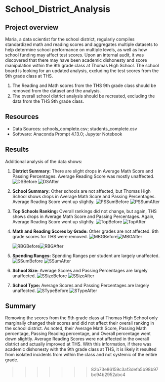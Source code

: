 # School_District_Analysis

## Project overview
Maria, a data scientist for the school district, regularly compiles standardized math and reading scores and aggregates multiple datasets to help determine school performance on multiple levels, as well as how school funding may affect test scores.  Upon an internal audit, it was discovered that there may have been academic dishonesty and score manipulation within the 9th grade class at Thomas High School.  The school board is looking for an updated analysis, excluding the test scores from the 9th grade class at THS.

1. The Reading and Math scores from the THS 9th grade class should be removed from the dataset and the analysis.
2. The overall school district analysis should be recreated, excluding the data from the THS 9th grade class.

## Resources
- Data Sources: schools_complete.csv; students_complete.csv
- Software: Anaconda Prompt 4.13.0; Jupyter Notebook


## Results
Additional analysis of the data shows:

1. **District Summary:** There are slight drops in Average Math Score and Passing Percentages.  Average Reading Score was mostly unaffected.
![DSBefore](https://user-images.githubusercontent.com/106561880/177211282-1d842709-5fb9-4b00-86ff-a899a0cb318d.png)
![DSAfter](https://user-images.githubusercontent.com/106561880/177211293-f1895264-8b5e-43ad-82ff-ff444536cc05.png)

2. **School Summary:** Other schools are not affected, but Thomas High School shows drops in Average Math Score and Passing Percentages.  Average Reading Score went up slightly.
![PSSumBefore](https://user-images.githubusercontent.com/106561880/177211517-a5e3c012-8745-4afc-99a5-5c7b8effc51e.png)
![PSSumAfter](https://user-images.githubusercontent.com/106561880/177211529-4e44cfcb-67ba-43d5-af0c-e340fe81dc5e.png)

3. **Top Schools Ranking:** Overall rankings did not change, but again, THS shows drops in Average Math Score and Passing Percentages.  Again, Average Reading Score went up slightly.
![TopBefore](https://user-images.githubusercontent.com/106561880/177211359-cbe83ca0-6fb7-4c7a-8c41-61430694d062.png)
![TopAfter](https://user-images.githubusercontent.com/106561880/177211366-6ca62d10-c89a-457d-ac04-2a100667b2b2.png)

4. **Math and Reading Scores by Grade:** Other grades are not affected.  9th grade scores for THS were removed.
![MBGBefore](https://user-images.githubusercontent.com/106561880/177211401-d19e5f68-e2e0-449f-b2be-3ca43cb42c94.png)![MBGAfter](https://user-images.githubusercontent.com/106561880/177211407-48ebafb8-73a2-4606-8bb5-3720afe1f17a.png)

   ![RBGBefore](https://user-images.githubusercontent.com/106561880/177211422-2c209b83-b1c6-4749-a94a-c76ce31f6675.png)![RBGAfter](https://user-images.githubusercontent.com/106561880/177211433-91fc579d-81fb-49d6-9afb-86ef93574b61.png)

5. **Spending Ranges:** Spending Ranges per student are largely unaffected.
![SSumBefore](https://user-images.githubusercontent.com/106561880/177211335-5a1e7441-8620-4553-aa73-c2b1184a6585.png)
![SSumAfter](https://user-images.githubusercontent.com/106561880/177211341-4c71692e-ace9-46f6-85b5-99be3fde01f6.png)

6. **School Size:** Average Scores and Passing Percentages are largely unaffected.
![SSizeBefore](https://user-images.githubusercontent.com/106561880/177211548-aaf63f83-a723-4cac-93a2-b40084870fba.png)
![SSizeAfter](https://user-images.githubusercontent.com/106561880/177211555-ffd7638f-210b-43b0-aaa3-3eba5df16b5f.png)

7. **School Type:** Average Scores and Passing Percentages are largely unaffected.
![STypeBefore](https://user-images.githubusercontent.com/106561880/177211566-e08cc631-10af-456d-8db9-b9d46177275b.png)
![STypeAfter](https://user-images.githubusercontent.com/106561880/177211575-6fee7bed-96c4-41fb-8bbf-dea8381a9d48.png)

## Summary
Removing the scores from the 9th grade class at Thomas High School only marginally changed their scores and did not affect their overall ranking in the school district.  As noted, their Average Math Score, Passing Math percentage, Passing Reading percentage, and Overall percentage went down slightly.  Average Reading Scores were not affected in the overall district and actually improved at THS.  With this information, if there was academic dishonesty with the 9th grade class at THS, it is likely it resulted from isolated incidents from within the class and not systemic of the entire grade.
>>>>>>> 82b73e86159c3af3defa5b98b97bc94b2952abc4
